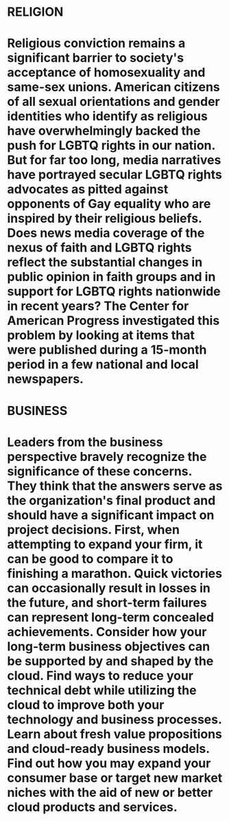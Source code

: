 # RELIGION
# Religious conviction remains a significant barrier to society's acceptance of homosexuality and same-sex unions. American citizens of all sexual orientations and gender identities who identify as religious have overwhelmingly backed the push for LGBTQ rights in our nation. But for far too long, media narratives have portrayed secular LGBTQ rights advocates as pitted against opponents of Gay equality who are inspired by their religious beliefs. Does news media coverage of the nexus of faith and LGBTQ rights reflect the substantial changes in public opinion in faith groups and in support for LGBTQ rights nationwide in recent years? The Center for American Progress investigated this problem by looking at items that were published during a 15-month period in a few national and local newspapers.

# BUSINESS
# Leaders from the business perspective bravely recognize the significance of these concerns. They think that the answers serve as the organization's final product and should have a significant impact on project decisions. First, when attempting to expand your firm, it can be good to compare it to finishing a marathon. Quick victories can occasionally result in losses in the future, and short-term failures can represent long-term concealed achievements. Consider how your long-term business objectives can be supported by and shaped by the cloud. Find ways to reduce your technical debt while utilizing the cloud to improve both your technology and business processes. Learn about fresh value propositions and cloud-ready business models. Find out how you may expand your consumer base or target new market niches with the aid of new or better cloud products and services.
